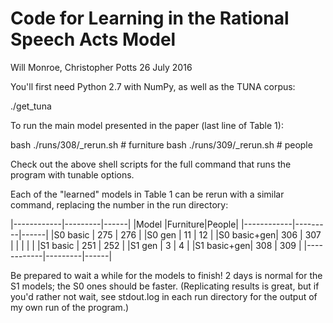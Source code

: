 Code for Learning in the Rational Speech Acts Model
===================================================

Will Monroe, Christopher Potts
26 July 2016

You'll first need Python 2.7 with NumPy, as well as the TUNA corpus:

./get_tuna

To run the main model presented in the paper (last line of Table 1):

bash ./runs/308/_rerun.sh  # furniture
bash ./runs/309/_rerun.sh  # people

Check out the above shell scripts for the full command that runs the program
with tunable options.

Each of the "learned" models in Table 1 can be rerun with a similar command,
replacing the number in the run directory:

|------------|---------|------|
|Model       |Furniture|People|
|------------|---------|------|
|S0 basic    |     275 |  276 |
|S0 gen      |      11 |   12 |
|S0 basic+gen|     306 |  307 |
|            |         |      |
|S1 basic    |     251 |  252 |
|S1 gen      |       3 |    4 |
|S1 basic+gen|     308 |  309 |
|------------|---------|------|

Be prepared to wait a while for the models to finish! 2 days is normal for the
S1 models; the S0 ones should be faster. (Replicating results is great, but if
you'd rather not wait, see stdout.log in each run directory for the output of
my own run of the program.)
